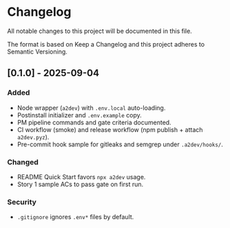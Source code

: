 # Changelog

All notable changes to this project will be documented in this file.

The format is based on Keep a Changelog and this project adheres to Semantic Versioning.

## [0.1.0] - 2025-09-04
### Added
- Node wrapper (`a2dev`) with `.env.local` auto-loading.
- Postinstall initializer and `.env.example` copy.
- PM pipeline commands and gate criteria documented.
- CI workflow (smoke) and release workflow (npm publish + attach `a2dev.pyz`).
- Pre-commit hook sample for gitleaks and semgrep under `.a2dev/hooks/`.

### Changed
- README Quick Start favors `npx a2dev` usage.
- Story 1 sample ACs to pass gate on first run.

### Security
- `.gitignore` ignores `.env*` files by default.

